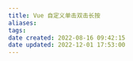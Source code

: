```yaml
---
title: Vue 自定义单击双击长按
aliases: 
tags: 
date created: 2022-08-16 09:42:15
date updated: 2022-12-01 17:53:00
---
```



